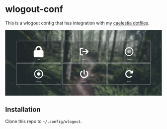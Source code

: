 # wlogout-conf

This is a wlogout config that has integration with my [caelestia dotfiles](https://github.com/caelestia-dots).

![preview](preview.png)

## Installation

Clone this repo to `~/.config/wlogout`.

